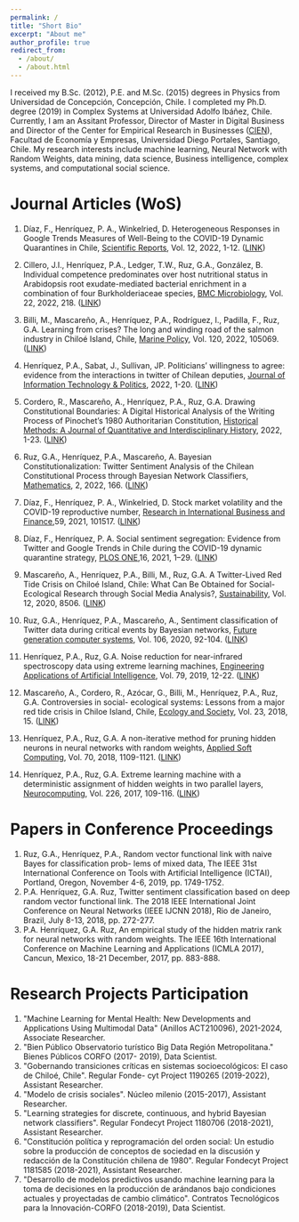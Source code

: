 ```yaml
---
permalink: /
title: "Short Bio"
excerpt: "About me"
author_profile: true
redirect_from: 
  - /about/
  - /about.html
---
```


I received my B.Sc. (2012), P.E. and M.Sc. (2015) degrees in Physics from Universidad de Concepción, Concepción, Chile. I completed my Ph.D. degree (2019) in Complex Systems at Universidad Adolfo Ibáñez, Chile. Currently, I am an Assitant Professor, Director of Master in Digital Business and Director of the Center for Empirical Research in Businesses ([CIEN](https://cien.udp.cl)), Facultad de Economía y Empresas, Universidad Diego Portales, Santiago, Chile. My research interests include machine learning, Neural Network with Random Weights, data mining, data science, Business intelligence, complex systems, and computational social science.




Journal Articles (WoS)
======
1. Díaz, F., Henríquez, P. A., Winkelried, D. Heterogeneous Responses in Google Trends Measures of Well-Being to the COVID-19 Dynamic Quarantines in Chile, [Scientific Reports](https://www.nature.com/srep/), Vol. 12, 2022, 1-12.
([LINK](https://link.springer.com/content/pdf/10.1038/s41598-022-18514-z.pdf))

1. Cillero, J.I., Henríquez, P.A., Ledger, T.W., Ruz, G.A., González, B. Individual competence predominates over host nutritional status in Arabidopsis root exudate-mediated bacterial enrichment in a combination of four Burkholderiaceae species, [BMC Microbiology](https://bmcmicrobiol.biomedcentral.com/), Vol. 22, 2022, 218.
([LINK](https://bmcmicrobiol.biomedcentral.com/articles/10.1186/s12866-022-02633-8))

1. Billi, M., Mascareño, A., Henríquez, P.A., Rodríguez, I., Padilla, F., Ruz, G.A. Learning from crises? The long and winding road of the salmon industry in Chiloé Island, Chile, [Marine Policy](https://www.sciencedirect.com/journal/marine-policy), Vol. 120, 2022, 105069.
([LINK](https://www.sciencedirect.com/science/article/abs/pii/S0308597X22001166))

1. Henríquez, P.A., Sabat, J., Sullivan, JP. Politicians’ willingness to agree: evidence from the interactions in twitter of Chilean deputies, [Journal of Information Technology & Politics](https://www.tandfonline.com/journals/witp20), 2022, 1-20.
([LINK](https://www.tandfonline.com/doi/abs/10.1080/19331681.2022.2056278))


2. Cordero, R., Mascareño, A., Henríquez, P.A., Ruz, G.A. Drawing Constitutional Boundaries: A Digital Historical Analysis of the Writing Process of Pinochet’s 1980 Authoritarian Constitution, [Historical Methods: A Journal of Quantitative and Interdisciplinary History](https://www.tandfonline.com/toc/vhim20/current), 2022, 1-23.
([LINK](https://www.tandfonline.com/doi/full/10.1080/01615440.2022.2065396?src=))


3. Ruz, G.A., Henríquez, P.A., Mascareño, A. Bayesian Constitutionalization: Twitter Sentiment Analysis of the Chilean Constitutional Process through Bayesian Network Classifiers, [Mathematics](https://www.mdpi.com/journal/mathematics), 2, 2022, 166.
([LINK](https://www.mdpi.com/2227-7390/10/2/166))


4. Díaz, F., Henríquez, P. A., Winkelried, D. Stock market volatility and the COVID-19 reproductive number, [Research in International Business and Finance](https://www.sciencedirect.com/journal/research-in-international-business-and-finance),59, 2021, 101517.
([LINK](https://www.sciencedirect.com/science/article/pii/S0275531921001380))
 
5. Díaz, F., Henríquez, P. A. Social sentiment segregation: Evidence from Twitter and Google Trends in Chile during the COVID-19 dynamic quarantine strategy, [PLOS ONE](https://journals.plos.org/plosone/),16, 2021, 1–29.
([LINK](https://journals.plos.org/plosone/article?id=10.1371/journal.pone.0254638))

6. Mascareño, A., Henríquez, P.A., Billi, M., Ruz, G.A. A Twitter-Lived Red Tide Crisis on Chiloé Island, Chile: What Can Be Obtained for Social-Ecological Research through Social Media Analysis?, [Sustainability](https://www.mdpi.com/journal/sustainability), Vol. 12, 2020, 8506.
([LINK](https://www.mdpi.com/2071-1050/12/20/8506))

7. Ruz, G.A., Henríquez, P.A., Mascareño, A., Sentiment classification of Twitter data during critical events by Bayesian networks, [Future generation computer systems](https://www.sciencedirect.com/journal/future-generation-computer-systems), Vol. 106, 2020, 92-104.
([LINK](https://www.sciencedirect.com/science/article/pii/S0167739X19303322))

8. Henríquez, P.A., Ruz, G.A. Noise reduction for near-infrared spectroscopy data using extreme learning machines, [Engineering Applications of Artificial Intelligence](https://www.sciencedirect.com/journal/engineering-applications-of-artificial-intelligence), Vol. 79, 2019, 12-22.
([LINK](https://www.sciencedirect.com/science/article/pii/S0952197618302562))

9. Mascareño, A., Cordero, R., Azócar, G., Billi, M., Henríquez, P.A., Ruz, G.A. Controversies in social- ecological systems: Lessons from a major red tide crisis in Chiloe Island, Chile, [Ecology and Society](https://www.ecologyandsociety.org/index.php), Vol. 23, 2018, 15.
([LINK](https://www.ecologyandsociety.org/vol23/iss4/art15/))

10. Henríquez, P.A., Ruz, G.A. A non-iterative method for pruning hidden neurons in neural networks with random weights, [Applied Soft Computing](https://www.sciencedirect.com/journal/applied-soft-computing), Vol. 70, 2018, 1109-1121.
([LINK](https://www.sciencedirect.com/science/article/pii/S1568494618301297))

11. Henríquez, P.A., Ruz, G.A. Extreme learning machine with a deterministic assignment of hidden weights in two parallel layers, [Neurocomputing](https://www.sciencedirect.com/journal/neurocomputing), Vol. 226, 2017, 109-116.
([LINK](https://www.sciencedirect.com/science/article/pii/S0925231216314412))


Papers in Conference Proceedings
======
1. Ruz, G.A., Henríquez, P.A., Random vector functional link with naive Bayes for classification prob- lems of mixed data, The IEEE 31st International Conference on Tools with Artificial Intelligence (ICTAI), Portland, Oregon, November 4-6, 2019, pp. 1749-1752.
2. P.A. Henríquez, G.A. Ruz, Twitter sentiment classification based on deep random vector functional link. The 2018 IEEE International Joint Conference on Neural Networks (IEEE IJCNN 2018), Rio de Janeiro, Brazil, July 8-13, 2018, pp. 272-277.
3. P.A. Henríquez, G.A. Ruz, An empirical study of the hidden matrix rank for neural networks with random weights. The IEEE 16th International Conference on Machine Learning and Applications (ICMLA 2017), Cancun, Mexico, 18-21 December, 2017, pp. 883-888.



Research Projects Participation
=====

1. "Machine Learning for Mental Health: New Developments and Applications Using Multimodal Data"
(Anillos ACT210096), 2021-2024, Associate Researcher.
2. "Bien Público Observatorio turístico Big Data Región Metropolitana." Bienes Públicos CORFO (2017-
2019), Data Scientist.
3. "Gobernando transiciones críticas en sistemas socioecológicos: El caso de Chiloé, Chile". Regular Fonde-
cyt Project 1190265 (2019-2022), Assistant Researcher.
4. "Modelo de crisis sociales". Núcleo milenio (2015-2017), Assistant Researcher.
5. "Learning strategies for discrete, continuous, and hybrid Bayesian network classifiers". Regular Fondecyt Project 1180706 (2018-2021), Assistant Researcher.
6. "Constitución política y reprogramación del orden social: Un estudio sobre la producción de conceptos de sociedad en la discusión y redacción de la Constitución chilena de 1980". Regular Fondecyt Project 1181585 (2018-2021), Assistant Researcher.
7. "Desarrollo de modelos predictivos usando machine learning para la toma de decisiones en la producción de arándanos bajo condiciones actuales y proyectadas de cambio climático". Contratos Tecnológicos para la Innovación-CORFO (2018-2019), Data Scientist.







